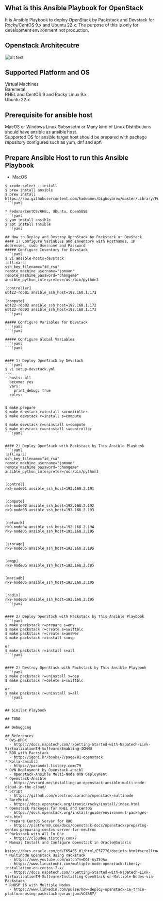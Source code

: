 ## What is this Ansible Playbook for OpenStack
It is Ansible Playbook to deploy OpenStack by Packstack and Devstack for Rocky/CentOS 9.x and Ubuntu 22.x.
The purpose of this is only for development environment not production.

## Openstack Architecutre
![alt text]()

## Supported Platform and OS
Virtual Machines\
Baremetal\
RHEL and CentOS 9 and Rocky Linux 9.x\
Ubuntu 22.x

## Prerequisite for ansible host
MacOS or Windows Linux Subsysetm or Many kind of Linux Distributions should have ansible as ansible host.\
Supported OS for ansible target host should be prepared with package repository configured such as yum, dnf and apt\

## Prepare Ansible Host to run this Ansible Playbook
* MacOS
```!yaml
$ xcode-select --install
$ brew install ansible
$ brew install https://raw.githubusercontent.com/kadwanev/bigboybrew/master/Library/Formula/sshpass.rb
```!yaml

* Fedora/CentOS/RHEL, Ubuntu, OpenSUSE
```!yaml
$ yum install ansible
$ apt install ansible
```!yaml

## How to Deploy and Destroy OpenStack by Packstack or DevStack
#### 1) Configure Variables and Inventory with Hostnames, IP Addresses, sudo Username and Password
##### Configure Inventory for Devstack
```!yaml
$ vi ansible-hosts-devstack
[all:vars]
ssh_key_filename="id_rsa"
remote_machine_username="jomoon"
remote_machine_password="changeme"
ansible_python_interpreter=/usr/bin/python3

[controller]
ubt22-rdo01 ansible_ssh_host=192.168.1.171

[compute]
ubt22-rdo02 ansible_ssh_host=192.168.1.172
ubt22-rdo03 ansible_ssh_host=192.168.1.173
```!yaml

##### Configure Variables for Devstack
```!yaml
```!yaml

##### Configure Global Variables
```!yaml
```!yaml


#### 1) Deploy OpenStack by Devstack
```!yaml
$ vi setup-devstack.yml
---
- hosts: all
  become: yes
  vars:
    print_debug: true
  roles:


$ make prepare
$ make devstack r=install s=controller
$ make devstack r=install s=compute

$ make devstack r=uninstall s=compute
$ make devstack r=uninstall s=controller
```!yaml


#### 2) Deploy OpenStack with Packstack by This Ansible Playbook
```!yaml
[all:vars]
ssh_key_filename="id_rsa"
remote_machine_username="jomoon"
remote_machine_password="changeme"
ansible_python_interpreter=/usr/bin/python3


[control]
rk9-node01 ansible_ssh_host=192.168.2.191


[compute]
rk9-node02 ansible_ssh_host=192.168.2.192
rk9-node03 ansible_ssh_host=192.168.2.193


[network]
rk9-node04 ansible_ssh_host=192.168.2.194
rk9-node05 ansible_ssh_host=192.168.2.195


[storage]
rk9-node05 ansible_ssh_host=192.168.2.195


[amqp]
rk9-node05 ansible_ssh_host=192.168.2.195


[mariadb]
rk9-node05 ansible_ssh_host=192.168.2.195


[redis]
rk9-node05 ansible_ssh_host=192.168.2.195
```!yaml


#### 2) Deploy OpenStack with Packstack by This Ansible Playbook
```!yaml
$ make packstack r=prepare s=env
$ make packstack r=create s=swiftblc
$ make packstack r=create s=answer
$ make packstack r=install s=osp

or
$ make packstack r=install s=all
```!yaml


#### 2) Destroy OpenStack with Packstack by This Ansible Playbook
```!yaml
$ make packstack r=uninstall s=osp
$ make packstack r=delete s=swiftblc

or
$ make packstack r=uninstall s=all
```!yaml


## Similar Playbook

## TODO

## Debugging

## References
* OVS-DPDK
  - https://docs.napatech.com/r/Getting-Started-with-Napatech-Link-VirtualizationTM-Software/Enabling-IOMMU
* RDO with Packstack
  - http://igoni.kr/books/7/page/01-openstack
* Kolla-ansibl3
  - https://parandol.tistory.com/79
* OVN Deployment by Openstack-ansibl
  - Openstack-Ansible Multi-Node OVN Deployment
* Openstack-Ansible
  - https://evrard.me/installing-an-openstack-ansible-multi-node-cloud-in-the-cloud/
* Script
  - https://github.com/electrocucaracha/openstack-multinode
* BareMetal
  - https://docs.openstack.org/ironic/rocky/install/index.html
* Openstack Packages for RHEL and CentOS
  - https://docs.openstack.org/install-guide/environment-packages-rdo.html
* Prepare CentOS Server for RDO
  - https://platform9.com/docs/openstack-docs/openstack/preparing-centos-preparing-centos-server-for-neutron
* Packstack with All In One
  - https://cloudee.tistory.com/7
* Manual Install and Configure Openstack in Oracle@Solaris
  - https://docs.oracle.com/cd/E65465_01/html/E57770/docinfo.html#scrolltoc
* Multinode Openstack Using Packstack
  - https://www.youtube.com/watch?v=DGf-ny25OAw
  - https://www.linuxtechi.com/multiple-node-openstack-liberty-installation-on-centos-7-x/
  - https://docs.napatech.com/r/Getting-Started-with-Napatech-Link-VirtualizationTM-Software/Installing-OpenStack-on-Multiple-Nodes-via-Packstack
* RHOSP 16 with Multiple Nodes
  - https://www.linkedin.com/pulse/how-deploy-openstack-16-train-platform-using-packstack-goran-jumi%C4%87/


